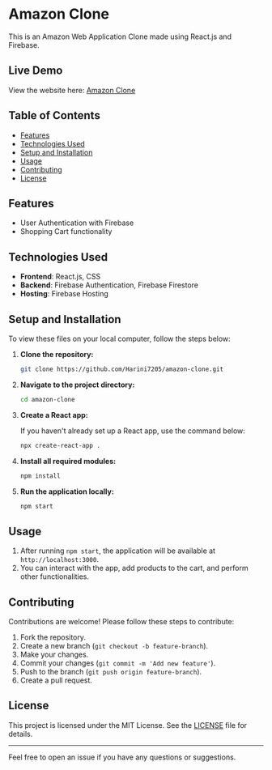 # Amazon Clone

This is an Amazon Web Application Clone made using React.js and Firebase.

## Live Demo

View the website here: [Amazon Clone](https://clone-fa401.web.app/)

## Table of Contents

- [Features](#features)
- [Technologies Used](#technologies-used)
- [Setup and Installation](#setup-and-installation)
- [Usage](#usage)
- [Contributing](#contributing)
- [License](#license)

## Features

- User Authentication with Firebase
- Shopping Cart functionality

## Technologies Used

- **Frontend**: React.js, CSS
- **Backend**: Firebase Authentication, Firebase Firestore
- **Hosting**: Firebase Hosting

## Setup and Installation

To view these files on your local computer, follow the steps below:

1. **Clone the repository:**

   ```sh
   git clone https://github.com/Harini7205/amazon-clone.git
   ```

2. **Navigate to the project directory:**

   ```sh
   cd amazon-clone
   ```

3. **Create a React app:**

   If you haven't already set up a React app, use the command below:

   ```sh
   npx create-react-app .
   ```

4. **Install all required modules:**

   ```sh
   npm install
   ```

5. **Run the application locally:**

   ```sh
   npm start
   ```

## Usage

1. After running `npm start`, the application will be available at `http://localhost:3000`.
2. You can interact with the app, add products to the cart, and perform other functionalities.

## Contributing

Contributions are welcome! Please follow these steps to contribute:

1. Fork the repository.
2. Create a new branch (`git checkout -b feature-branch`).
3. Make your changes.
4. Commit your changes (`git commit -m 'Add new feature'`).
5. Push to the branch (`git push origin feature-branch`).
6. Create a pull request.

## License

This project is licensed under the MIT License. See the [LICENSE](LICENSE) file for details.

---

Feel free to open an issue if you have any questions or suggestions.
